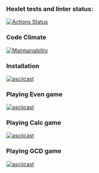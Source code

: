 ### Hexlet tests and linter status:
[![Actions Status](https://github.com/faciledictu/frontend-project-lvl1/workflows/hexlet-check/badge.svg)](https://github.com/faciledictu/frontend-project-lvl1/actions)

### Code Climate
[![Maintainability](https://api.codeclimate.com/v1/badges/4d9a59dba2e77295783e/maintainability)](https://codeclimate.com/github/faciledictu/frontend-project-lvl1/maintainability)

### Installation
[![asciicast](https://asciinema.org/a/500856.svg)](https://asciinema.org/a/500856)

### Playing Even game
[![asciicast](https://asciinema.org/a/500864.svg)](https://asciinema.org/a/500864)

### Playing Calc game
[![asciicast](https://asciinema.org/a/501039.svg)](https://asciinema.org/a/501039)

### Playing GCD game
[![asciicast](https://asciinema.org/a/501121.svg)](https://asciinema.org/a/501121)
